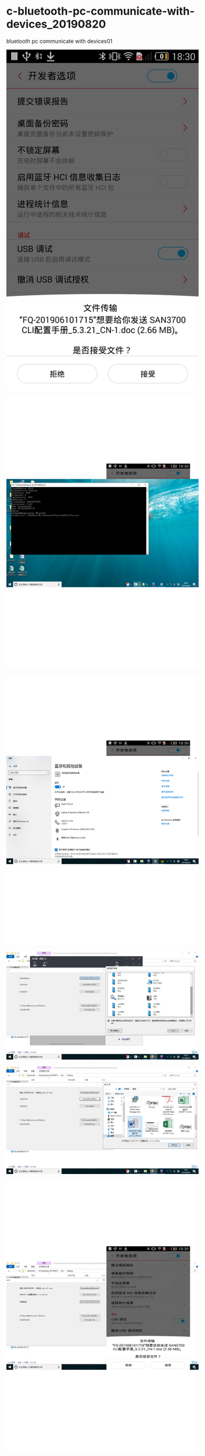 # c-bluetooth-pc-communicate-with-devices_20190820
bluetooth pc communicate with devices01


![](https://github.com/chinayixia/c-bluetooth-pc-communicate-with-devices_20190820/blob/master/pic/Screenshot_2019-08-20-18-30-11.png)


![](https://github.com/chinayixia/c-bluetooth-pc-communicate-with-devices_20190820/blob/master/pic/btconsole.png)

![](https://github.com/chinayixia/c-bluetooth-pc-communicate-with-devices_20190820/blob/master/pic/pcbluetooth.png)

![](https://github.com/chinayixia/c-bluetooth-pc-communicate-with-devices_20190820/blob/master/pic/wfbt20190819.png)

![](https://github.com/chinayixia/c-bluetooth-pc-communicate-with-devices_20190820/blob/master/pic/wfbt_2019082101.png)

![](https://github.com/chinayixia/c-bluetooth-pc-communicate-with-devices_20190820/blob/master/pic/wfbt_2019082102.png)
